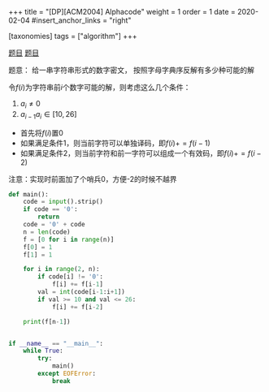 +++
title = "[DP][ACM2004] Alphacode"
weight = 1
order = 1
date = 2020-02-04
#insert_anchor_links = "right"

[taxonomies]
tags = ["algorithm"]
+++

[题目](https://vjudge.net/problem/HDU-1508)
[题目](https://vjudge.net/problem/SPOJ-ACODE)

题意：
给一串字符串形式的数字密文，
按照字母字典序反解有多少种可能的解

令$f(i)$为字符串前$i$个数字可能的解，则考虑这么几个条件：
1. $a_{i} \ne 0$
2. $a_{i-1}a_{i} \in [10, 26]$

- 首先将$f(i)$置0
- 如果满足条件1，则当前字符可以单独译码，即$f(i)+=f(i-1)$
- 如果满足条件2，则当前字符和前一字符可以组成一个有效码，即$f(i)+=f(i-2)$

注意：实现时前面加了个哨兵0，方便-2的时候不越界

```python
def main():
    code = input().strip()
    if code == '0':
        return
    code = '0' + code
    n = len(code)
    f = [0 for i in range(n)]
    f[0] = 1
    f[1] = 1

    for i in range(2, n):
        if code[i] != '0':
            f[i] += f[i-1]
        val = int(code[i-1:i+1])
        if val >= 10 and val <= 26:
            f[i] += f[i-2]

    print(f[n-1])


if __name__ == "__main__":
    while True:
        try:
            main()
        except EOFError:
            break
```

